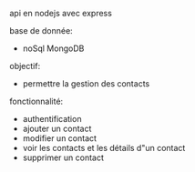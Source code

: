 api en nodejs avec express 

base de donnée:
- noSql MongoDB

objectif:
- permettre la gestion des contacts 

fonctionnalité:
- authentification
- ajouter un contact
- modifier un contact
- voir les contacts et les détails d"un contact
- supprimer un contact
